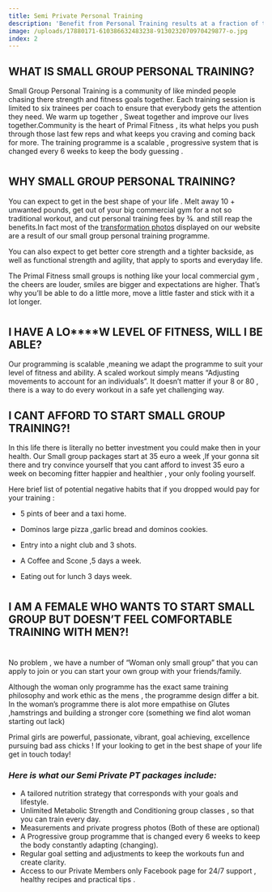 ```yaml
---
title: Semi Private Personal Training
description: 'Benefit from Personal Training results at a fraction of the price , Our packages are between €30 and €40 per week.'
image: /uploads/17880171-610386632483238-9130232070970429877-o.jpg
index: 2
---
```



## **WHAT IS SMALL GROUP PERSONAL TRAINING?**

Small Group Personal Training is a community of like minded people chasing there strength and fitness goals together. Each training session is limited to six trainees per coach to ensure that everybody gets the attention they need. We warm up together , Sweat together and improve our lives together.Community is the heart of Primal Fitness , its what helps you push through those last few reps and what keeps you craving and coming back for more. The training programme is a scalable , progressive system that is changed every 6 weeks to keep the body guessing .

# #

## **WHY SMALL GROUP PERSONAL TRAINING?**

You can expect to get in the best shape of your life . Melt away 10 + unwanted pounds, get out of your big commercial gym for a not so traditional workout, and cut personal training fees by ¾. and still reap the benefits.In fact most of the [transformation photos](/stories/) displayed on our website are a result of our small group personal training programme.

You can also expect to get better core strength and a tighter backside, as well as functional strength and agility, that apply to sports and everyday life.

The Primal Fitness small groups is nothing like your local commercial gym , the cheers are louder, smiles are bigger and expectations are higher. That’s why you’ll be able to do a little more, move a little faster and stick with it a lot longer.

# #

## **I HAVE A LO****W LEVEL OF FITNESS, WILL I BE ABLE?**

Our programming is scalable ,meaning we adapt the programme to suit your level of fitness and ability. A scaled workout simply means “Adjusting movements to account for an individuals”. It doesn’t matter if your 8 or 80 , there is a way to do every workout in a safe yet challenging way.

## **I CANT AFFORD TO START SMALL GROUP TRAINING?!**

In this life there is literally no better investment you could make then in your health. Our Small group packages start at 35 euro a week ,If your gonna sit there and try convince yourself that you cant afford to invest 35 euro a week on becoming fitter happier and healthier , your only fooling yourself.

Here brief list of potential negative habits that if you dropped would pay for your training :

* 5 pints of beer and a taxi home.

* Dominos large pizza ,garlic bread and dominos cookies.

* Entry into a night club and 3 shots.

* A Coffee and Scone ,5 days a week.

* Eating out for lunch 3 days week.

# #

## **I AM A FEMALE WHO WANTS TO START SMALL GROUP BUT DOESN’T FEEL COMFORTABLE TRAINING WITH MEN?!**

# #

No problem , we have a number of “Woman only small group” that you can apply to join or you can start your own group with your friends/family.

Although the woman only programme has the exact same training philosophy and work ethic as the mens , the programme design differ a bit. In the woman’s programme there is alot more empathise on Glutes ,hamstrings and building a stronger core (something we find alot woman starting out lack)

Primal girls are powerful, passionate, vibrant, goal achieving, excellence pursuing bad ass chicks ! If your looking to get in the best shape of your life get in touch today!

### ***Here is what our Semi Private PT packages include:***

* A tailored nutrition strategy that corresponds with your goals and lifestyle.
* Unlimited Metabolic Strength and Conditioning group classes , so that you can train every day.
* Measurements and private progress photos (Both of these are optional)
* A Progressive group programme that is changed every 6 weeks to keep the body constantly adapting (changing).
* Regular goal setting and adjustments to keep the workouts fun and create clarity.
* Access to our Private Members only Facebook page for 24/7 support , healthy recipes and practical tips .